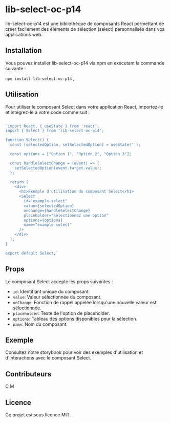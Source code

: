# lib-select-oc-p14

lib-select-oc-p14 est une bibliothèque de composants React permettant de créer facilement des éléments de sélection (select) personnalisés dans vos applications web.

## Installation

Vous pouvez installer lib-select-oc-p14 via npm en exécutant la commande suivante :

`npm install lib-select-oc-p14` ,

## Utilisation

Pour utiliser le composant Select dans votre application React, importez-le et intégrez-le à votre code comme suit :

```javascript

`import React, { useState } from 'react';
import { Select } from 'lib-select-oc-p14';

function Select() {
  const [selectedOption, setSelectedOption] = useState('');

  const options = ["Option 1", "Option 2", "Option 3"];

  const handleSelectChange = (event) => {
    setSelectedOption(event.target.value);
  };

  return (
    <div>
      <h1>Exemple d'utilisation du composant Select</h1>
      <Select
        id="example-select"
        value={selectedOption}
        onChange={handleSelectChange}
        placeholder="Sélectionnez une option"
        options={options}
        name="example-select"
      />
    </div>
  );
}

export default Select;` 
```

## Props

Le composant Select accepte les props suivantes :

- `id`: Identifiant unique du composant.
- `value`: Valeur sélectionnée du composant.
- `onChange`: Fonction de rappel appelée lorsqu'une nouvelle valeur est sélectionnée.
- `placeholder`: Texte de l'option de placeholder.
- `options`: Tableau des options disponibles pour la sélection.
- `name`: Nom du composant.

## Exemple

Consultez notre storybook pour voir des exemples d'utilisation et d'interactions avec le composant Select.

## Contributeurs

C M

## Licence

Ce projet est sous licence MIT.
